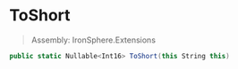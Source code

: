 ﻿

# ToShort

> Assembly: IronSphere.Extensions

```csharp
public static Nullable<Int16> ToShort(this String this)
```




